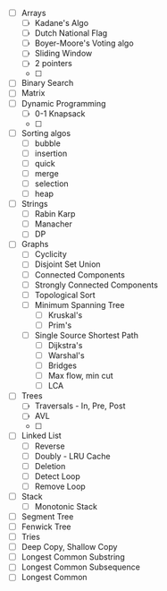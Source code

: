 - [ ] Arrays
	- [ ] Kadane's Algo
	- [ ] Dutch National Flag
	- [ ] Boyer-Moore's Voting algo
	- [ ] Sliding Window
	- [ ] 2 pointers
	- [ ] 
- [ ] Binary Search
- [ ] Matrix
- [ ] Dynamic Programming
	- [ ] 0-1 Knapsack
	- [ ] 
- [ ] Sorting algos
	- [ ] bubble
	- [ ] insertion
	- [ ] quick
	- [ ] merge
	- [ ] selection
	- [ ] heap
- [ ] Strings
	- [ ] Rabin Karp
	- [ ] Manacher
	- [ ] DP
- [ ] Graphs
	- [ ] Cyclicity
	- [ ] Disjoint Set Union
	- [ ] Connected Components
	- [ ] Strongly Connected Components
	- [ ] Topological Sort
	- [ ] Minimum Spanning Tree
		- [ ] Kruskal's
		- [ ] Prim's
	- [ ] Single Source Shortest Path
		- [ ] Dijkstra's
		- [ ] Warshal's
		- [ ] Bridges
		- [ ] Max flow, min cut
		- [ ] LCA
- [ ] Trees
	- [ ] Traversals - In, Pre, Post
	- [ ] AVL
	- [ ] 
- [ ] Linked List
	- [ ] Reverse
	- [ ] Doubly - LRU Cache
	- [ ] Deletion
	- [ ] Detect Loop
	- [ ] Remove Loop
- [ ] Stack
	- [ ] Monotonic Stack
- [ ] Segment Tree
- [ ] Fenwick Tree
- [ ] Tries
- [ ] Deep Copy, Shallow Copy
- [ ] Longest Common Substring
- [ ] Longest Common Subsequence
- [ ] Longest Common 